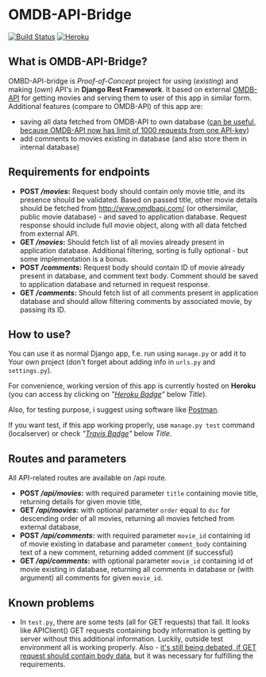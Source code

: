 # OMDB-API-Bridge
[![Build Status](https://Travis-ci.com/lobsterick/OMDB_API_bridge.svg?branch=master)](https://travis-ci.com/lobsterick/OMDB_API_bridge) 
[![Heroku](http://heroku-badges.herokuapp.com/?app=omdb-api-bridge-lobsterick&svg=1&root=api)](https://omdb-api-bridge-lobsterick.herokuapp.com/api/)



## What is OMDB-API-Bridge?
OMBD-API-bridge is *Proof-of-Concept* project for using (*existing*) and making (*own*) API's in **Django Rest Framework**. It based on external [OMDB-API](http://www.omdbapi.com/) for getting movies and serving them to user of this app in similar form.
Additional features (compare to OMDB-API) of this app are:
* saving all data fetched from OMDB-API to own database ([<u>can be useful, because OMDB-API now has limit of 1000 requests from one API-key</u>](https://www.patreon.com/bePatron?u=5038490))
* add comments to movies existing in database (and also store them in internal database)


## Requirements for endpoints
* **POST */movies*:**
Request body should contain only movie title, and its presence should be validated. Based on passed title, other movie details should be fetched from http://www.omdbapi.com/ (or othersimilar, public movie database) - and saved to application database. Request response should include full movie object, along with all data fetched from external API.
* **GET */movies*:**
Should fetch list of all movies already present in application database.
Additional filtering, sorting is fully optional - but some implementation is a bonus.
* **POST */comments*:**
Request body should contain ID of movie already present in database, and comment text body.
Comment should be saved to application database and returned in request response.
* **GET */comments*:** Should fetch list of all comments present in application database and should allow filtering comments by associated movie, by passing its ID. 

## How to use?
You can use it as normal Django app, f.e. run using `manage.py` or add it to Your own project (don't forget about adding info in `urls.py` and `settings.py`).

For convenience, working version of this app is currently hosted on **Heroku** (you can access by clicking on *"<u>Heroku Badge</u>"* below *Title*).

Also, for testing purpose, i suggest using software like [Postman](https://www.getpostman.com/).

If you want test, if this app working properly, use `manage.py test` command (localserver) or check *"<u>Travis Badge</u>"* below *Title*.

## Routes and parameters
All API-related routes are available on /api route.
* **POST */api/movies*:** with required parameter `title` containing movie title, returning details for given movie title,
* **GET */api/movies*:** with optional parameter `order` equal to `dsc` for descending order of all movies, returning all movies fetched from external database,
* **POST */api/comments*:** with required parameter `movie_id` containing id of movie existing in database and parameter `comment_body` containing text of a new comment, returning added comment (if successful)
* **GET */api/comments*:** with optional parameter `movie_id` containing id of movie existing in database, returning all comments in database or (with argument) all comments for given `movie_id`.


## Known problems
* In `test.py`, there are some tests (all for GET requests) that fail. It looks like APIClient() GET requests containing body information is getting by server without this additional information. Luckily, outside test environment all is working properly. Also - [it's still being debated, if GET request should contain body data](https://github.com/postmanlabs/postman-app-support/issues/131), but it was necessary for fulfilling the requirements.
